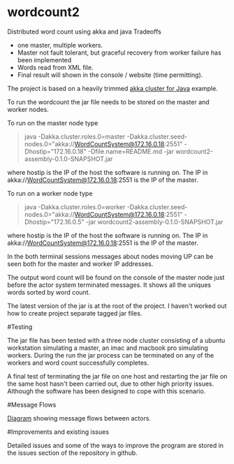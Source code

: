 # wordcount2
Distributed word count using akka and java 
Tradeoffs
  * one master, multiple workers.
  * Master not fault tolerant, but graceful recovery from worker failure has been implemented
  * Words read from XML file.
  * Final result will shown in the console / website (time permitting).

The project is based on a heavily trimmed [akka cluster for Java](https://developer.lightbend.com/guides/akka-sample-cluster-java) example.


To run the wordcount the jar file needs to be stored on the master and worker nodes.


To run on the master node type
>java -Dakka.cluster.roles.0=master -Dakka.cluster.seed-nodes.0="akka://WordCountSystem@172.16.0.18:2551" -Dhostip="172.16.0.18" -Dfile.name=README.md -jar wordcount2-assembly-0.1.0-SNAPSHOT.jar

where hostip is the IP of the host the software is running on. The IP in akka://WordCountSystem@172.16.0.18:2551 is the IP of the master.


To run on a worker node type
>java -Dakka.cluster.roles.0=worker -Dakka.cluster.seed-nodes.0="akka://WordCountSystem@172.16.0.18:2551" -Dhostip="172.16.0.5" -jar wordcount2-assembly-0.1.0-SNAPSHOT.jar

where hostip is the IP of the host the software is running on. The IP in akka://WordCountSystem@172.16.0.18:2551 is the IP of the master.

In the both terminal sessions messages about nodes moving UP can be seen both for the master and worker IP addresses.

The output word count will be found on the console of the master node just before the actor system terminated messages. It shows all the uniques words sorted by 
word count.

The latest version of the jar is at the root of the project. I haven't worked out how to create project separate tagged jar files.


#Testing

The jar file has been tested with a three node cluster consisting of a ubuntu workstation simulating a master, an imac and macbook pro simulating workers.
During the run the jar process can be terminated on any of the workers and word count successfully completes.

A final test of terminating the jar file on one host and restarting the jar file on the same host hasn't been carried out, due to other high priority issues. Although
 the software has been designed to cope with this scenario.
 
 
 #Message Flows
 
 [Diagram](/message_flows_for_word_count.png) showing message flows between actors. 
    
 #Improvements and existing issues
 
 Detailed issues and some of the ways to improve the program are stored in the issues section of the repository in github.